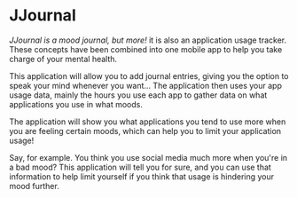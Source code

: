 # JJournal
*JJournal is a mood journal, but more!* it is also an application usage tracker. These concepts have been combined into one mobile app to help you take charge of your mental health.

This application will allow you to add journal entries, giving you the option to speak your mind whenever you want... The application then uses your app usage data, mainly the hours you use each app to gather data on what applications you use in what moods.

The application will show you what applications you tend to use more when you are feeling certain moods, which can help you to limit your application usage!

Say, for example. You think you use social media much more when you're in a bad mood? This application will tell you for sure, and you can use that information to help limit yourself if you think that usage is hindering your mood further.
